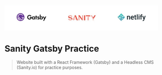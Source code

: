 <p align="center">
  <img src="sanity-gatsby-logo.jpg" width="auto" title="sanity gatsby practice">
</p>

# Sanity Gatsby Practice
> Website built with a React Framework (Gatsby) and a Headless CMS (Sanity.io) for practice purposes.
